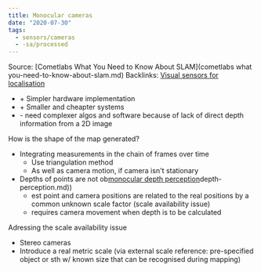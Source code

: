 ```yaml
---
title: Monocular cameras
date: "2020-07-30"
tags:
  - sensors/cameras
  - -sa/processed
---
```


Source: [Cometlabs What You Need to Know About SLAM](cometlabs what you-need-to-know-about-slam.md)
Backlinks: [Visual sensors for localisation](visual-sensors-for-localisation.md)

*   \+ Simpler hardware implementation
*   \+ Smaller and cheapter systems
*   \- need complexer algos and software because of lack of direct depth information from a 2D image

How is the shape of the map generated?

*   Integrating measurements in the chain of frames over time
    *   Use triangulation method
    *   As well as camera motion, if camera isn't stationary
*   Depths of points are not ob[monocular depth perception](permanent/10-monocular-depth-perception.md)depth-perception.md))
    *   est point and camera positions are related to the real positions by a common unknown scale factor (scale availability issue)
    *   requires camera movement when depth is to be calculated

Adressing the scale availability issue

*   Stereo cameras
*   Introduce a real metric scale (via external scale reference: pre-specified object or sth w/ known size that can be recognised during mapping)

